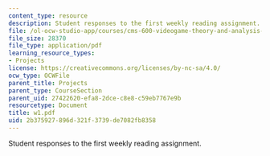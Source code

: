 ```yaml
---
content_type: resource
description: Student responses to the first weekly reading assignment.
file: /ol-ocw-studio-app/courses/cms-600-videogame-theory-and-analysis-fall-2007/2b375927896d321f3739de7082fb8358_w1.pdf
file_size: 28370
file_type: application/pdf
learning_resource_types:
- Projects
license: https://creativecommons.org/licenses/by-nc-sa/4.0/
ocw_type: OCWFile
parent_title: Projects
parent_type: CourseSection
parent_uid: 27422620-efa8-2dce-c8e8-c59eb7767e9b
resourcetype: Document
title: w1.pdf
uid: 2b375927-896d-321f-3739-de7082fb8358
---
```

Student responses to the first weekly reading assignment.